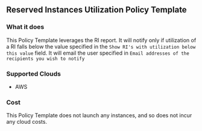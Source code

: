 ## Reserved Instances Utilization Policy Template

### What it does

This Policy Template leverages the RI report. It will notify only if utilization of a RI falls below the value specified in the `Show RI's with utilization below this value` field. It will email the user specified in `Email addresses of the recipients you wish to notify`


### Supported Clouds

- AWS

### Cost

This Policy Template does not launch any instances, and so does not incur any cloud costs.
